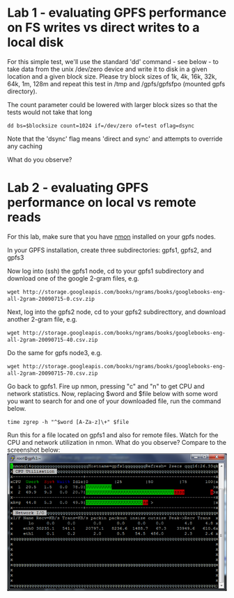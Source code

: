 # Lab 1 - evaluating GPFS performance on FS writes vs direct writes to a local disk

For this simple test, we'll use the standard 'dd' command - see below - to take data from the unix /dev/zero device and write it to disk in a given location and a given block size.
Please try block sizes of 1k, 4k, 16k, 32k, 64k, 1m, 128m and repeat this test in /tmp and /gpfs/gpfsfpo (mounted gpfs directory).

The count parameter could be lowered with larger block sizes so that the tests would not take that long

```
dd bs=$blocksize count=1024 if=/dev/zero of=test oflag=dsync
```
Note that the 'dsync' flag means 'direct and sync' and attempts to override any caching

What do you observe?

# Lab 2 - evaluating GPFS performance on local vs remote reads
For this lab, make sure that you have [nmon](http://sourceforge.net/projects/nmon/files/nmon_linux_x86_64/download) installed on your gpfs nodes.

In your GPFS installation, create three subdirectories: gpfs1, gpfs2, and gpfs3

Now log into (ssh) the gpfs1 node, cd to your gpfs1 subdirectory and download one of the google 2-gram files, e.g.
```
wget http://storage.googleapis.com/books/ngrams/books/googlebooks-eng-all-2gram-20090715-0.csv.zip
```
Next, log into the gpfs2 node, cd to your gpfs2 subdirecttory, and download another 2-gram file, e.g.
```
wget http://storage.googleapis.com/books/ngrams/books/googlebooks-eng-all-2gram-20090715-40.csv.zip
```
Do the same for gpfs node3, e.g. 
```
wget http://storage.googleapis.com/books/ngrams/books/googlebooks-eng-all-2gram-20090715-70.csv.zip
```
Go back to gpfs1. Fire up nmon, pressing "c" and "n" to get CPU and network statistics.  Now, replacing $word and $file below with some word you want to search for and one of your downloaded file, run the command below.  
```
time zgrep -h "^$word [A-Za-z]\+" $file
```
Run this for a file located on gpfs1 and also for remote files.  Watch for the CPU and network utilization in nmon.  What do you observe?  Compare to the screenshot below:
![Nmon screenshot](nmon.png "Analyzing a remote file")
